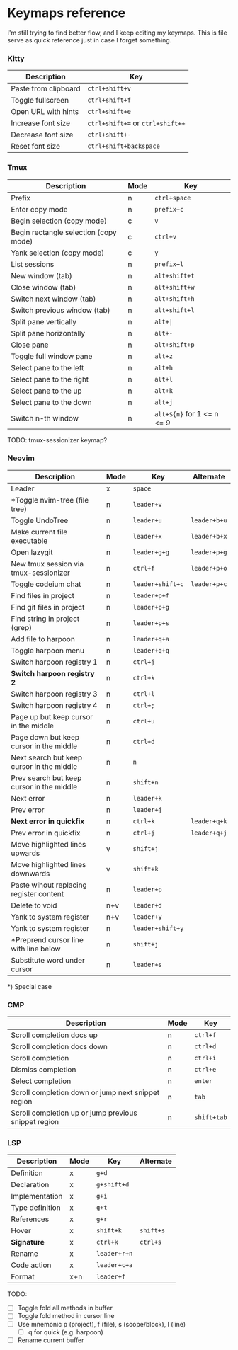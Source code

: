 # Keymaps reference

I'm still trying to find better flow, and I keep editing my keymaps. This is file serve as
quick reference just in case I forget something.

### Kitty

| Description          | Key                              |
| -------------------- | -------------------------------- |
| Paste from clipboard | `ctrl+shift+v`                   |
| Toggle fullscreen    | `ctrl+shift+f`                   |
| Open URL with hints  | `ctrl+shift+e`                   |
| Increase font size   | `ctrl+shift+=` or `ctrl+shift++` |
| Decrease font size   | `ctrl+shift+-`                   |
| Reset font size      | `ctrl+shift+backspace`           |


### Tmux

| Description                           | Mode | Key                        |
| ------------------------------------- | ---- | -------------------------- |
| Prefix                                | n    | `ctrl+space`               |
| Enter copy mode                       | n    | `prefix+c`                 |
| Begin selection (copy mode)           | c    | `v`                        |
| Begin rectangle selection (copy mode) | c    | `ctrl+v`                   |
| Yank selection (copy mode)            | c    | `y`                        |
| List sessions                         | n    | `prefix+l`                 |
| New window (tab)                      | n    | `alt+shift+t`              |
| Close window (tab)                    | n    | `alt+shift+w`              |
| Switch next window (tab)              | n    | `alt+shift+h`              |
| Switch previous window (tab)          | n    | `alt+shift+l`              |
| Split pane vertically                 | n    | `alt+\|`                   |
| Split pane horizontally               | n    | `alt+-`                    |
| Close pane                            | n    | `alt+shift+p`              |
| Toggle full window pane               | n    | `alt+z`                    |
| Select pane to the left               | n    | `alt+h`                    |
| Select pane to the right              | n    | `alt+l`                    |
| Select pane to the up                 | n    | `alt+k`                    |
| Select pane to the down               | n    | `alt+j`                    |
| Switch n-th window                    | n    | `alt+${n}` for 1 <= n <= 9 |

TODO: tmux-sessionizer keymap?

### Neovim

| Description                               | Mode | Key              | Alternate    |
| ----------------------------------------- | ---- | ---------------- | ------------ |
| Leader                                    | x    | `space`          |              |
| \*Toggle nvim-tree (file tree)            | n    | `leader+v`       |              |
| Toggle UndoTree                           | n    | `leader+u`       | `leader+b+u` |
| Make current file executable              | n    | `leader+x`       | `leader+b+x` |
| Open lazygit                              | n    | `leader+g+g`     | `leader+p+g` |
| New tmux session via tmux-sessionizer     | n    | `ctrl+f`         | `leader+p+o` |
| Toggle codeium chat                       | n    | `leader+shift+c` | `leader+p+c` |
| Find files in project                     | n    | `leader+p+f`     |              |
| Find git files in project                 | n    | `leader+p+g`     |              |
| Find string in project (grep)             | n    | `leader+p+s`     |              |
| Add file to harpoon                       | n    | `leader+q+a`     |              |
| Toggle harpoon menu                       | n    | `leader+q+q`     |              |
| Switch harpoon registry 1                 | n    | `ctrl+j`         |              |
| **Switch harpoon registry 2**             | n    | `ctrl+k`         |              |
| Switch harpoon registry 3                 | n    | `ctrl+l`         |              |
| Switch harpoon registry 4                 | n    | `ctrl+;`         |              |
| Page up but keep cursor in the middle     | n    | `ctrl+u`         |              |
| Page down but keep cursor in the middle   | n    | `ctrl+d`         |              |
| Next search but keep cursor in the middle | n    | `n`              |              |
| Prev search but keep cursor in the middle | n    | `shift+n`        |              |
| Next error                                | n    | `leader+k`       |              |
| Prev error                                | n    | `leader+j`       |              |
| **Next error in quickfix**                | n    | `ctrl+k`         | `leader+q+k` |
| Prev error in quickfix                    | n    | `ctrl+j`         | `leader+q+j` |
| Move highlighted lines upwards            | v    | `shift+j`        |              |
| Move highlighted lines downwards          | v    | `shift+k`        |              |
| Paste wihout replacing register content   | n    | `leader+p`       |              |
| Delete to void                            | n+v  | `leader+d`       |              |
| Yank to system register                   | n+v  | `leader+y`       |              |
| Yank to system register                   | n    | `leader+shift+y` |              |
| \*Preprend cursor line with line below    | n    | `shift+j`        |              |
| Substitute word under cursor              | n    | `leader+s`       |              |

\*) Special case

### CMP

| Description                                          | Mode | Key         |
| ---------------------------------------------------- | ---- | ----------- |
| Scroll completion docs up                            | n    | `ctrl+f`    |
| Scroll completion docs down                          | n    | `ctrl+d`    |
| Scroll completion                                    | n    | `ctrl+i`    |
| Dismiss completion                                   | n    | `ctrl+e`    |
| Select completion                                    | n    | `enter`     |
| Scroll completion down or jump next snippet region   | n    | `tab`       |
| Scroll completion up or jump previous snippet region | n    | `shift+tab` |

### LSP

| Description     | Mode | Key          | Alternate |
| --------------- | ---- | ------------ | --------- |
| Definition      | x    | `g+d`        |           |
| Declaration     | x    | `g+shift+d`  |           |
| Implementation  | x    | `g+i`        |           |
| Type definition | x    | `g+t`        |           |
| References      | x    | `g+r`        |           |
| Hover           | x    | `shift+k`    | `shift+s` |
| **Signature**   | x    | `ctrl+k`     | `ctrl+s`  |
| Rename          | x    | `leader+r+n` |           |
| Code action     | x    | `leader+c+a` |           |
| Format          | x+n  | `leader+f`   |           |

TODO:
- [ ] Toggle fold all methods in buffer
- [ ] Toggle fold method in cursor line
- [ ] Use mnemonic p (project), f (file), s (scope/block), l (line)
    - [ ] q for quick (e.g. harpoon)
- [ ] Rename current buffer
